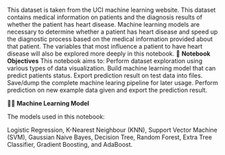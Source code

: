 This dataset is taken from the UCI machine learning website. This dataset contains medical information on patients and the diagnosis results of whether the patient has heart disease. Machine learning models are necessary to determine whether a patient has heart disease and speed up the diagnostic process based on the medical information provided about that patient. The variables that most influence a patient to have heart disease will also be explored more deeply in this notebook.
📌 **Notebook Objectives**
This notebook aims to:
Perform dataset exploration using various types of data visualization.
Build machine learning model that can predict patients status.
Export prediction result on test data into files.
Save/dump the complete machine learing pipeline for later usage.
Perform prediction on new example data given and export the prediction result.


👨‍💻 **Machine Learning Model**

The models used in this notebook:

Logistic Regression,
K-Nearest Neighbour (KNN),
Support Vector Machine (SVM),
Gaussian Naive Bayes,
Decision Tree,
Random Forest,
Extra Tree Classifier,
Gradient Boosting, and
AdaBoost.
